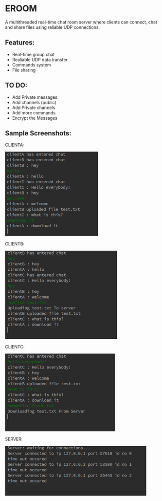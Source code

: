 # EROOM
A multithreaded real-time chat room server where clients can connect, chat and share files using reliable UDP connections.

Features:
---------
* Real-time group chat
* Realiable UDP data transfer
* Commands system
* File sharing

TO DO:
------
* Add Private messages
* Add channels (public)
* Add Private channels
* Add more commands
* Encrypt the Messages


Sample Screenshots:
------------------
CLIENTA:

![clientA](screenshots/clientA.png)

CLIENTB:

![clientB](screenshots/clientB.png)

CLIENTC:

![clientC](screenshots/clientC.png)

SERVER:

![Server](screenshots/Server.png)

